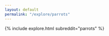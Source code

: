 ```yaml
---
layout: default
permalink: "/explore/parrots"
---
```


<link rel="stylesheet" type="text/css" href="/static/css/explore.css">
{% include explore.html subreddit="parrots" %}
